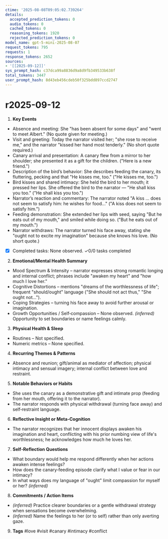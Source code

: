 ```yaml
---
ctime: '2025-08-08T09:05:02.739264'
details:
  accepted_prediction_tokens: 0
  audio_tokens: 0
  cached_tokens: 0
  reasoning_tokens: 1920
  rejected_prediction_tokens: 0
model_name: gpt-5-mini-2025-08-07
request_tokens: 795
requests: 1
response_tokens: 2652
sources:
- '[[2025-09-12]]'
sys_prompt_hash: c37dca99a8836d9a8d9fb349533b638f
total_tokens: 3447
user_prompt_hash: 8d43eb456cdeb50f325bdd897ccd2747
---
```

# r2025-09-12

1. **Key Events**
- Absence and meeting: She "has been absent for some days" and "went to meet Albert." (No quote given for meeting.)
- Visit and greeting: Today the narrator visited her; "she rose to receive me," and the narrator "kissed her hand most tenderly." (No short quote required.)
- Canary arrival and presentation: A canary flew from a mirror to her shoulder; she presented it as a gift for the children. ("Here is a new friend.")
- Description of the bird’s behavior: She describes feeding the canary, its fluttering, pecking and that "He kisses me, too." ("He kisses me, too.")
- Bird kisses and shared intimacy: She held the bird to her mouth; it pressed her lips. She offered the bird to the narrator — "He shall kiss you too." ("He shall kiss you too.")
- Narrator’s reaction and commentary: The narrator noted "A kiss ... does not seem to satisfy him: he wishes for food..." ("A kiss does not seem to satisfy him.")
- Feeding demonstration: She extended her lips with seed, saying "But he eats out of my mouth," and smiled while doing so. ("But he eats out of my mouth.")
- Narrator withdraws: The narrator turned his face away, stating she "ought not to excite my imagination" because she knows his love. (No short quote.)
- [x] Completed tasks: None observed.
✓0/0 tasks completed

2. **Emotional/Mental Health Summary**
- Mood Spectrum & Intensity – narrator expresses strong romantic longing and internal conflict; phrases include "awaken my heart" and "how much I love her."
- Cognitive Distortions – mentions "dreams of the worthlessness of life"; frequent "should/ought" language ("She should not act thus," "She ought not...").
- Coping Strategies – turning his face away to avoid further arousal or imagination.
- Growth Opportunities / Self‑compassion – None observed. *(inferred)* Opportunity to set boundaries or name feelings calmly.

3. **Physical Health & Sleep**
- Routines – Not specified.
- Numeric metrics – None specified.

4. **Recurring Themes & Patterns**
- Absence and reunion; gift/animal as mediator of affection; physical intimacy and sensual imagery; internal conflict between love and restraint.

5. **Notable Behaviors or Habits**
- She uses the canary as a demonstrative gift and intimate prop (feeding from her mouth, offering it to the narrator).
- The narrator responds with physical withdrawal (turning face away) and self‑restraint language.

6. **Reflective Insight or Meta‑Cognition**
- The narrator recognizes that her innocent displays awaken his imagination and heart, conflicting with his prior numbing view of life's worthlessness; he acknowledges how much he loves her.

7. **Self‑Reflection Questions**
- What boundary would help me respond differently when her actions awaken intense feelings?
- How does the canary‑feeding episode clarify what I value or fear in our intimacy?
- In what ways does my language of "ought" limit compassion for myself or her? *(inferred)*

8. **Commitments / Action Items**
- *(inferred)* Practice clearer boundaries or a gentle withdrawal strategy when sensations become overwhelming.
- *(inferred)* Name the feelings to her (or to self) rather than only averting gaze.

9. **Tags**
#love #visit #canary #intimacy #conflict